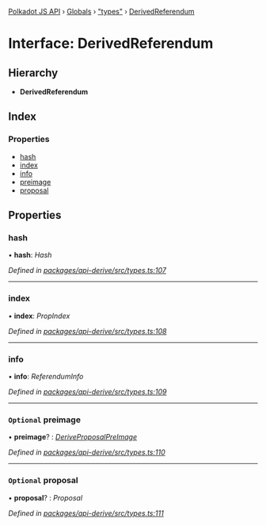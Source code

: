 [Polkadot JS API](../README.md) › [Globals](../globals.md) › ["types"](../modules/_types_.md) › [DerivedReferendum](_types_.derivedreferendum.md)

# Interface: DerivedReferendum

## Hierarchy

* **DerivedReferendum**

## Index

### Properties

* [hash](_types_.derivedreferendum.md#hash)
* [index](_types_.derivedreferendum.md#index)
* [info](_types_.derivedreferendum.md#info)
* [preimage](_types_.derivedreferendum.md#optional-preimage)
* [proposal](_types_.derivedreferendum.md#optional-proposal)

## Properties

###  hash

• **hash**: *Hash*

*Defined in [packages/api-derive/src/types.ts:107](https://github.com/polkadot-js/api/blob/77bf33b4e/packages/api-derive/src/types.ts#L107)*

___

###  index

• **index**: *PropIndex*

*Defined in [packages/api-derive/src/types.ts:108](https://github.com/polkadot-js/api/blob/77bf33b4e/packages/api-derive/src/types.ts#L108)*

___

###  info

• **info**: *ReferendumInfo*

*Defined in [packages/api-derive/src/types.ts:109](https://github.com/polkadot-js/api/blob/77bf33b4e/packages/api-derive/src/types.ts#L109)*

___

### `Optional` preimage

• **preimage**? : *[DeriveProposalPreImage](_types_.deriveproposalpreimage.md)*

*Defined in [packages/api-derive/src/types.ts:110](https://github.com/polkadot-js/api/blob/77bf33b4e/packages/api-derive/src/types.ts#L110)*

___

### `Optional` proposal

• **proposal**? : *Proposal*

*Defined in [packages/api-derive/src/types.ts:111](https://github.com/polkadot-js/api/blob/77bf33b4e/packages/api-derive/src/types.ts#L111)*
